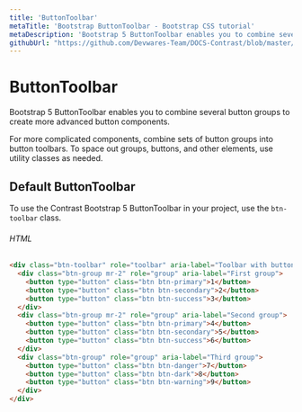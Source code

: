 ```yaml
---
title: 'ButtonToolbar'
metaTitle: 'Bootstrap ButtonToolbar - Bootstrap CSS tutorial'
metaDescription: 'Bootstrap 5 ButtonToolbar enables you to combine several button groups to create more advanced button components.'
githubUrl: "https://github.com/Devwares-Team/DOCS-Contrast/blob/master/content/contrast/javascript/components/buttonToolbar.md"
---
```


# ButtonToolbar

Bootstrap 5 ButtonToolbar enables you to combine several button groups to create more advanced button components.

For more complicated components, combine sets of button groups into button toolbars. To space out groups, buttons, and other elements, use utility classes as needed.

## Default ButtonToolbar

To use the Contrast Bootstrap 5 ButtonToolbar in your project, use the `btn-toolbar` class.

<ButtonToolbar1/>

###### HTML

```html
<div class="btn-toolbar" role="toolbar" aria-label="Toolbar with button groups">
  <div class="btn-group mr-2" role="group" aria-label="First group">
    <button type="button" class="btn btn-primary">1</button>
    <button type="button" class="btn btn-secondary">2</button>
    <button type="button" class="btn btn-success">3</button>
  </div>
  <div class="btn-group mr-2" role="group" aria-label="Second group">
    <button type="button" class="btn btn-primary">4</button>
    <button type="button" class="btn btn-secondary">5</button>
    <button type="button" class="btn btn-success">6</button>
  </div>
  <div class="btn-group" role="group" aria-label="Third group">
    <button type="button" class="btn btn-danger">7</button>
    <button type="button" class="btn btn-dark">8</button>
    <button type="button" class="btn btn-warning">9</button>
  </div>
</div>
```
